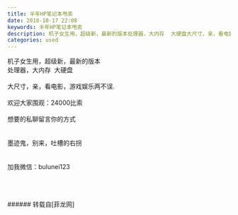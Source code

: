 ```yaml
---
title: 半年HP笔记本甩卖
date: 2018-10-17 22:08
keywords: 半年HP笔记本甩卖
description: 机子女生用，超级新，最新的版本处理器，大内存  大硬盘大尺寸，亲，看电影，游戏娱乐两不误.欢迎大家围观：24000比索想要的私聊留言你的方式墨迹鬼，别来，吐槽的右拐加我微信：bulunei123
categories: used
---
```

<td class="t_f" id="postmessage_2069283">

机子女生用，超级新，最新的版本<br/>
处理器，大内存  大硬盘<br/>
<br/>
大尺寸，亲，看电影，游戏娱乐两不误.<br/>
<br/>
欢迎大家围观：24000比索<br/>
<br/>
想要的私聊留言你的方式<br/>
<br/>
<br/>
墨迹鬼，别来，吐槽的右拐<br/>
<br/>
<br/>
加我微信：bulunei123<br/>
<img alt="" border="0" class="zoom" data-cf-modified-487f7d3d9b8e12681fbf097b-="" file="http://www.flw.ph/data/appbyme/upload/image/201810/17/Eq3wmB0H0t2z.jpg" id="aimg_J8857" lazyloadthumb="1" onclick="" onmouseover="" src="http://www.flw.ph/data/appbyme/upload/image/201810/17/Eq3wmB0H0t2z.jpg"/><br/>
<br/>
<img alt="" border="0" class="zoom" data-cf-modified-487f7d3d9b8e12681fbf097b-="" file="http://www.flw.ph/data/appbyme/upload/image/201810/17/jYvCYoIYHK6J.jpg" id="aimg_P8du3" lazyloadthumb="1" onclick="" onmouseover="" src="http://www.flw.ph/data/appbyme/upload/image/201810/17/jYvCYoIYHK6J.jpg"/><br/>
<br/>
<img alt="" border="0" class="zoom" data-cf-modified-487f7d3d9b8e12681fbf097b-="" file="http://www.flw.ph/data/appbyme/upload/image/201810/17/T9JhPvkpScem.jpg" id="aimg_V0ppk" lazyloadthumb="1" onclick="" onmouseover="" src="http://www.flw.ph/data/appbyme/upload/image/201810/17/T9JhPvkpScem.jpg"/><br/>
<br/>
</td>
###### 转载自[菲龙网]